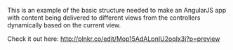 This is an example of the basic structure needed to make an AngularJS app with content being delivered to different views from the controllers dynamically based on the current view.

Check it out here: http://plnkr.co/edit/Mop15AdALpnIU2oqIx3j?p=preview